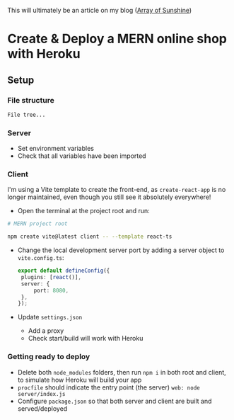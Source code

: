 This will ultimately be an article on my blog ([Array of Sunshine](https://www.arrayofsunshine.co.uk/))

# Create & Deploy a MERN online shop with Heroku

## Setup

### File structure

```txt
File tree...

```

### Server

-  Set environment variables
-  Check that all variables have been imported

### Client

I'm using a Vite template to create the front-end, as `create-react-app` is no longer maintained, even though you still see it absolutely everywhere!

-  Open the terminal at the project root and run:

```bash
# MERN project root

npm create vite@latest client -- --template react-ts
```

-  Change the local development server port by adding a server object to `vite.config.ts`:

   ```ts
   export default defineConfig({
   	plugins: [react()],
   	server: {
   		port: 8080,
   	},
   });
   ```

-  Update `settings.json`
   -  Add a proxy
   -  Check start/build will work with Heroku

### Getting ready to deploy

-  Delete both `node_modules` folders, then run `npm i` in both root and client, to simulate how Heroku will build your app
-  `procfile` should indicate the entry point (the server) `web: node server/index.js`
-  Configure `package.json` so that both server and client are built and served/deployed
